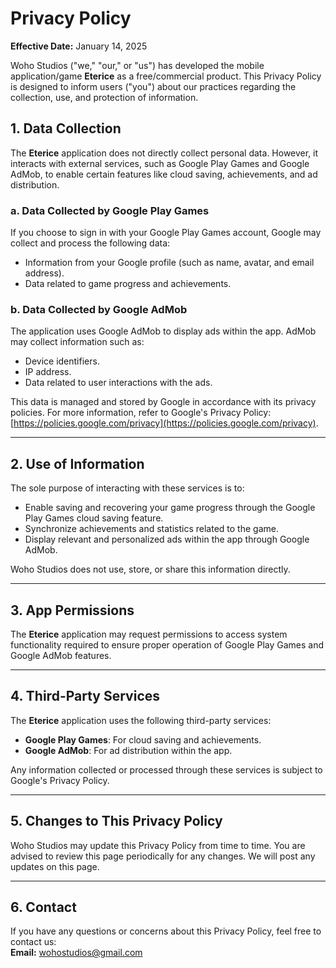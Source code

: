 # Privacy Policy

**Effective Date:** January 14, 2025  

Woho Studios ("we," "our," or "us") has developed the mobile application/game **Eterice** as a free/commercial product. This Privacy Policy is designed to inform users ("you") about our practices regarding the collection, use, and protection of information.  

## 1. Data Collection  
The **Eterice** application does not directly collect personal data. However, it interacts with external services, such as Google Play Games and Google AdMob, to enable certain features like cloud saving, achievements, and ad distribution.  

### a. Data Collected by Google Play Games  
If you choose to sign in with your Google Play Games account, Google may collect and process the following data:  
- Information from your Google profile (such as name, avatar, and email address).  
- Data related to game progress and achievements.  

### b. Data Collected by Google AdMob  
The application uses Google AdMob to display ads within the app. AdMob may collect information such as:  
- Device identifiers.  
- IP address.  
- Data related to user interactions with the ads.  

This data is managed and stored by Google in accordance with its privacy policies. For more information, refer to Google's Privacy Policy: [https://policies.google.com/privacy](https://policies.google.com/privacy).  

---

## 2. Use of Information  
The sole purpose of interacting with these services is to:  
- Enable saving and recovering your game progress through the Google Play Games cloud saving feature.  
- Synchronize achievements and statistics related to the game.  
- Display relevant and personalized ads within the app through Google AdMob.  

Woho Studios does not use, store, or share this information directly.  

---

## 3. App Permissions  
The **Eterice** application may request permissions to access system functionality required to ensure proper operation of Google Play Games and Google AdMob features.  

---

## 4. Third-Party Services  
The **Eterice** application uses the following third-party services:  
- **Google Play Games**: For cloud saving and achievements.  
- **Google AdMob**: For ad distribution within the app.  

Any information collected or processed through these services is subject to Google's Privacy Policy.  

---

## 5. Changes to This Privacy Policy  
Woho Studios may update this Privacy Policy from time to time. You are advised to review this page periodically for any changes. We will post any updates on this page.  

---

## 6. Contact  
If you have any questions or concerns about this Privacy Policy, feel free to contact us:  
**Email:** [wohostudios@gmail.com](mailto:wohostudios@gmail.com)  

